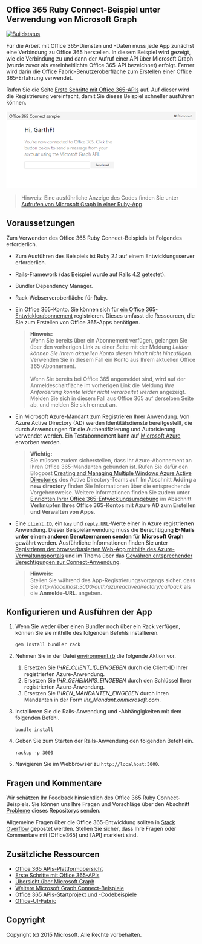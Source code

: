 ## Office 365 Ruby Connect-Beispiel unter Verwendung von Microsoft Graph

[ ![Buildstatus](https://api.travis-ci.org/microsoftgraph/ruby-connect-rest-sample.svg?branch=master)](https://travis-ci.org/microsoftgraph/ruby-connect-rest-sample)  

Für die Arbeit mit Office 365-Diensten und -Daten muss jede App zunächst eine Verbindung zu Office 365 herstellen. In diesem Beispiel wird gezeigt, wie die Verbindung zu und dann der Aufruf einer API über Microsoft Graph (wurde zuvor als vereinheitlichte Office 365-API bezeichnet) erfolgt. Ferner wird darin die Office Fabric-Benutzeroberfläche zum Erstellen einer Office 365-Erfahrung verwendet.

Rufen Sie die Seite [Erste Schritte mit Office 365-APIs](http://dev.office.com/getting-started/office365apis?platform=option-ruby#setup) auf. Auf dieser wird die Registrierung vereinfacht, damit Sie dieses Beispiel schneller ausführen können.

![Screenshot des Office 365 Ruby Connect-Beispiels](../readme-images/O365-Ruby-Microsoft-Graph-Connect.png)  

> Hinweis: Eine ausführliche Anzeige des Codes finden Sie unter [Aufrufen von Microsoft Graph in einer Ruby-App](https://graph.microsoft.io/de-de/docs/platform/ruby).

## Voraussetzungen

Zum Verwenden des Office 365 Ruby Connect-Beispiels ist Folgendes erforderlich.

* Zum Ausführen des Beispiels ist Ruby 2.1 auf einem Entwicklungsserver erforderlich.
* Rails-Framework (das Beispiel wurde auf Rails 4.2 getestet).
* Bundler Dependency Manager.
* Rack-Webserveroberfläche für Ruby.
* Ein Office 365-Konto. Sie können sich für [ein Office 365-Entwicklerabonnement](https://profile.microsoft.com/RegSysProfileCenter/wizardnp.aspx?wizid=14b845d0-938c-45af-b061-f798fbb4d170) registrieren. Dieses umfasst die Ressourcen, die Sie zum Erstellen von Office 365-Apps benötigen.

    > **Hinweis:**<br />
	Wenn Sie bereits über ein Abonnement verfügen, gelangen Sie über den vorherigen Link zu einer Seite mit der Meldung *Leider können Sie Ihrem aktuellen Konto diesen Inhalt nicht hinzufügen*. Verwenden Sie in diesem Fall ein Konto aus Ihrem aktuellen Office 365-Abonnement.<br /><br /> 
	Wenn Sie bereits bei Office 365 angemeldet sind, wird auf der Anmeldeschaltfläche im vorherigen Link die Meldung *Ihre Anforderung konnte leider nicht verarbeitet werden* angezeigt. Melden Sie sich in diesem Fall aus Office 365 auf derselben Seite ab, und melden Sie sich erneut an.
* Ein Microsoft Azure-Mandant zum Registrieren Ihrer Anwendung. Von Azure Active Directory (AD) werden Identitätsdienste bereitgestellt, die durch Anwendungen für die Authentifizierung und Autorisierung verwendet werden. Ein Testabonnement kann auf [Microsoft Azure](https://account.windowsazure.com/SignUp) erworben werden.

    > **Wichtig:**<br />
	Sie müssen zudem sicherstellen, dass Ihr Azure-Abonnement an Ihren Office 365-Mandanten gebunden ist. Rufen Sie dafür den Blogpost [Creating and Managing Multiple Windows Azure Active Directories](http://blogs.technet.com/b/ad/archive/2013/11/08/creating-and-managing-multiple-windows-azure-active-directories.aspx) des Active Directory-Teams auf. Im Abschnitt **Adding a new directory** finden Sie Informationen über die entsprechende Vorgehensweise. Weitere Informationen finden Sie zudem unter [Einrichten Ihrer Office 365-Entwicklungsumgebung](https://msdn.microsoft.com/office/office365/howto/setup-development-environment#bk_CreateAzureSubscription) im Abschnitt **Verknüpfen Ihres Office 365-Kontos mit Azure AD zum Erstellen und Verwalten von Apps**.
* Eine [```client ID```](app/Constants.rb#L29), ein [```key```](app/Constants.rb#L30) und [```reply URL```](app/Constants.rb#L31)-Werte einer in Azure registrierten Anwendung. Dieser Beispielanwendung muss die Berechtigung **E-Mails unter einem anderen Benutzernamen senden** für **Microsoft Graph** gewährt werden. Ausführliche Informationen finden Sie unter [Registrieren der browserbasierten Web-App mithilfe des Azure-Verwaltungsportals](https://msdn.microsoft.com/office/office365/HowTo/add-common-consent-manually#bk_RegisterWebApp) und im Thema über das [Gewähren entsprechender Berechtigungen zur Connect-Anwendung](https://github.com/OfficeDev/O365-Ruby-Microsoft-Graph-Connect/wiki/Grant-permissions-to-the-Connect-application-in-Azure).

     > **Hinweis:**<br />
	 Stellen Sie während des App-Registrierungsvorgangs sicher, dass Sie *http://localhost:3000/auth/azureactivedirectory/callback* als die **Anmelde-URL**. angeben.

## Konfigurieren und Ausführen der App

1. Wenn Sie weder über einen Bundler noch über ein Rack verfügen, können Sie sie mithilfe des folgenden Befehls installieren.

	```
	gem install bundler rack
	```
2. Nehmen Sie in der Datei [environment.rb](config/environment.rb) die folgende Aktion vor.
    1. Ersetzen Sie *IHRE_CLIENT_ID_EINGEBEN* durch die Client-ID Ihrer registrierten Azure-Anwendung.
    2. Ersetzen Sie *IHR_GEHEIMNIS_EINGEBEN* durch den Schlüssel Ihrer registrierten Azure-Anwendung.
    3. Ersetzen Sie *IHREN_MANDANTEN_EINGEBEN* durch Ihren Mandanten in der Form *Ihr_Mandant.onmicrosoft.com*.
3. Installieren Sie die Rails-Anwendung und -Abhängigkeiten mit dem folgenden Befehl.

	```
	bundle install
	```
4. Geben Sie zum Starten der Rails-Anwendung den folgenden Befehl ein.

	```
	rackup -p 3000
	```
5. Navigieren Sie im Webbrowser zu ```http://localhost:3000```.

## Fragen und Kommentare

Wir schätzen Ihr Feedback hinsichtlich des Office 365 Ruby Connect-Beispiels. Sie können uns Ihre Fragen und Vorschläge über den Abschnitt [Probleme](https://github.com/OfficeDev/O365-Ruby-Microsoft-Graph-Connect/issues) dieses Repositorys senden.

Allgemeine Fragen über die Office 365-Entwicklung sollten in [Stack Overflow](http://stackoverflow.com/questions/tagged/Office365+API) gepostet werden. Stellen Sie sicher, dass Ihre Fragen oder Kommentare mit [Office365] und [API] markiert sind.
  
## Zusätzliche Ressourcen

* [Office 365 APIs-Plattformübersicht](https://msdn.microsoft.com/office/office365/howto/platform-development-overview)
* [Erste Schritte mit Office 365-APIs](http://dev.office.com/getting-started/office365apis)
* [Übersicht über Microsoft Graph](http://graph.microsoft.io/)
* [Weitere Microsoft Graph Connect-Beispiele](https://github.com/officedev?utf8=%E2%9C%93&query=Microsoft-Graph-Connect)
* [Office 365 APIs-Startprojekt und -Codebeispiele](https://msdn.microsoft.com/office/office365/howto/starter-projects-and-code-samples)
* [Office-UI-Fabric](https://github.com/OfficeDev/Office-UI-Fabric)

## Copyright
Copyright (c) 2015 Microsoft. Alle Rechte vorbehalten.
